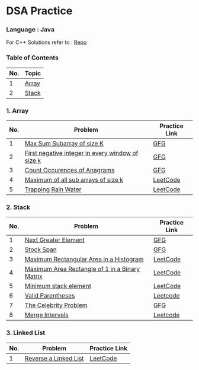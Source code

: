 # DSA Practice 

### Language : Java
For C++ Solutions refer to : [Repo](https://github.com/pr7prashant/dsa-practice)

### Table of Contents
| No. | Topic |
| --- | --------- |
|1  | [Array](#1-Array) | 
|2  | [Stack](#2-Stack) |


### 1. Array
| No. | Problem | Practice Link |
| --- | --------- | --------- |
|1  | [Max Sum Subarray of size K](https://github.com/akshayPendbhaje/DSA-Practice/blob/main/Array/MaxSubArrSizeK.java) | [GFG](https://practice.geeksforgeeks.org/problems/max-sum-subarray-of-size-k5313/1#) |
|2  | [First negative integer in every window of size k](https://github.com/akshayPendbhaje/DSA-Practice/blob/main/Array/FirstNegative.java) | [GFG](https://practice.geeksforgeeks.org/problems/first-negative-integer-in-every-window-of-size-k3345/1#) |
|3  | [Count Occurences of Anagrams](https://github.com/akshayPendbhaje/DSA-Practice/blob/main/Array/AnagramOccure.java) | [GFG](https://practice.geeksforgeeks.org/problems/count-occurences-of-anagrams5839/1#) |
|4  | [Maximum of all sub arrays of size k](https://github.com/akshayPendbhaje/DSA-Practice/blob/main/Array/MaximumOfSubArrays.java) | [LeetCode](https://leetcode.com/problems/sliding-window-maximum/) |
|5  | [Trapping Rain Water](https://github.com/gopronooob/DSA-Practice/blob/main/Array/TrappingRainWater.java) | [LeetCode](https://leetcode.com/problems/trapping-rain-water/) |


### 2. Stack
| No. | Problem | Practice Link |
| --- | --------- | --------- |
|1  | [Next Greater Element](https://github.com/gopronooob/DSA-Practice/blob/main/Stack/NextGreaterElement.java) | [GFG](https://practice.geeksforgeeks.org/problems/next-larger-element-1587115620/1#) |
|2  | [Stock Span](https://github.com/gopronooob/DSA-Practice/blob/main/Stack/StockSpan.java) | [GFG](https://practice.geeksforgeeks.org/problems/stock-span-problem-1587115621/1#) |
|3  | [Maximum Rectangular Area in a Histogram](https://github.com/gopronooob/DSA-Practice/blob/main/Stack/MaxAreaHistogram.java) | [LeetCode](https://leetcode.com/problems/largest-rectangle-in-histogram/) |
|4  | [Maximum Area Rectangle of 1 in a Binary Matrix](https://github.com/gopronooob/DSA-Practice/blob/main/Stack/MaxAreaRectInBinaryMatrix.java) | [LeetCode](https://leetcode.com/problems/maximal-rectangle/) |
|5  | [Minimum stack element ](https://github.com/gopronooob/DSA-Practice/blob/main/Stack/MinElementStack.java) | [LeetCode](https://leetcode.com/problems/min-stack/) |
|6  | [Valid Parentheses](https://github.com/gopronooob/DSA-Practice/blob/main/Stack/ValidParanthese.java) | [Leetcode](https://leetcode.com/problems/valid-parentheses/) |
|7  | [The Celebrity Problem](https://github.com/gopronooob/DSA-Practice/blob/main/Stack/CelebrityProblem.java) | [GFG](https://practice.geeksforgeeks.org/problems/the-celebrity-problem/1) |
|8  | [Merge Intervals](https://github.com/gopronooob/DSA-Practice/blob/main/Stack/MergeInterval.java) | [Leetcode](https://leetcode.com/problems/merge-intervals/) |
 
### 3. Linked List
| No. | Problem | Practice Link |
| --- | --------- | --------- |
|1  | [Reverse a Linked List](https://github.com/gopronooob/DSA-Practice/blob/main/LinkedList/ReverseLinkedList.java) | [LeetCode](https://leetcode.com/problems/reverse-linked-list/) |
